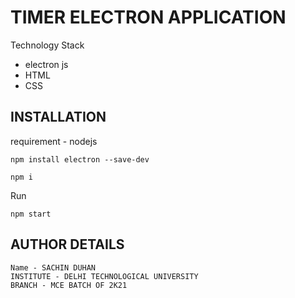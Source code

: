 # TIMER ELECTRON APPLICATION

Technology Stack 
- electron js
- HTML
- CSS

## INSTALLATION
requirement - nodejs

```
npm install electron --save-dev
```

```
npm i
```

Run
```
npm start
```

## AUTHOR DETAILS
```
Name - SACHIN DUHAN
INSTITUTE - DELHI TECHNOLOGICAL UNIVERSITY
BRANCH - MCE BATCH OF 2K21
```
